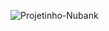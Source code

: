 ![Projetinho-Nubank](https://github.com/lucasferreira09/App-NuBanco-Mobile/blob/b0f1503f5f937f008fbf7dd8afa78b99aaa8f8bc/VEJA%20O%20APP%20AQUI/Projetinho%20NuBank.png)
